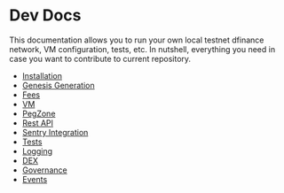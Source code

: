 # Dev Docs

This documentation allows you to run your own local testnet dfinance network,
VM configuration, tests, etc. In nutshell, everything you need in case you want
to contribute to current repository.

* [Installation](/docs/installation.md)
* [Genesis Generation](/docs/genesis_generation.md)
* [Fees](/docs/fees.md)
* [VM](/docs/vm.md)
* [PegZone](/docs/peg_zone.md)
* [Rest API](/docs/rest_api.md)
* [Sentry Integration](/docs/sentry.md)
* [Tests](/docs/tests.md)
* [Logging](/docs/logging.md)
* [DEX](/docs/dex.md)
* [Governance](/docs/governance.md)
* [Events](/docs/events.md)